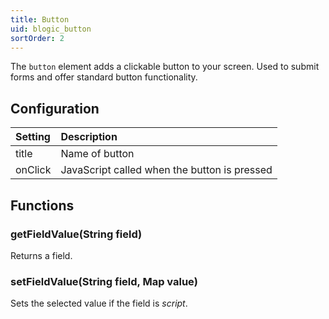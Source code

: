```yaml
---
title: Button
uid: blogic_button
sortOrder: 2
---
```


The `button` element adds a clickable button to your screen. Used to submit forms and offer standard button functionality.

## Configuration

| Setting | Description                                  |
|:--------|:---------------------------------------------|
| title   | Name of button                               |
| onClick | JavaScript called when the button is pressed |

## Functions

### getFieldValue(String field)

Returns a field.

### setFieldValue(String field, Map value)

Sets the selected value if the field is *script*.
